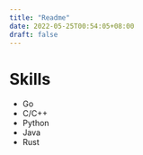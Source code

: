```yaml
---
title: "Readme"
date: 2022-05-25T00:54:05+08:00
draft: false
---
```


# Skills
- Go
- C/C++
- Python
- Java
- Rust